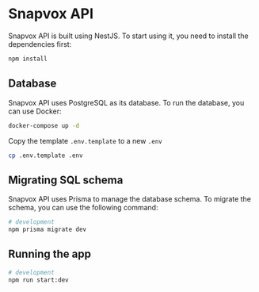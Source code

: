 # Snapvox API

Snapvox API is built using NestJS. To start using it, you need to install the dependencies first:

```bash
npm install
```

## Database

Snapvox API uses PostgreSQL as its database. To run the database, you can use Docker:

```bash
docker-compose up -d
```

Copy the template `.env.template` to a new `.env`

```bash
cp .env.template .env
```

## Migrating SQL schema

Snapvox API uses Prisma to manage the database schema. To migrate the schema, you can use the following command:

```bash
# development
npm prisma migrate dev
```

## Running the app

```bash
# development
npm run start:dev
```

